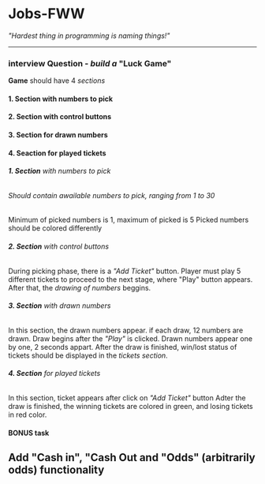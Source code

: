 # Jobs-FWW
*"Hardest thing in programming is naming things!"*
___

### interview Question - *build a* **"Luck Game"**

**Game** should have 4 *sections*

#### 1. Section with numbers to pick
#### 2. Section with control buttons
#### 3. Section for drawn numbers
#### 4. Seaction for played tickets

###### **1. Section** with numbers to pick
###### Should contain awailable numbers to pick, ranging from 1 to 30
Minimum of picked numbers is 1, maximum of picked is 5
Picked numbers should be colored differently

###### **2. Section** with control buttons
During picking phase, there is a *"Add Ticket"* button.
Player must play 5 different tickets to proceed to the next stage, where "Play" button appears.
After that, the *drawing of numbers* beggins.

###### **3. Section** with drawn numbers
In this section, the drawn numbers appear.
if each draw, 12 numbers are drawn.
Draw begins after the *"Play"* is clicked.
Drawn numbers appear one by one, 2 seconds appart.
After the draw is finished, win/lost status of tickets should be displayed in the *tickets section*.

###### **4. Section** for played tickets
In this section, ticket appears after click on *"Add Ticket"* button
Adter the draw is finished, the winning tickets are colored in green, and losing tickets in red color.

#### BONUS task
Add "Cash in", "Cash Out and "Odds" (arbitrarily odds) functionality
---




